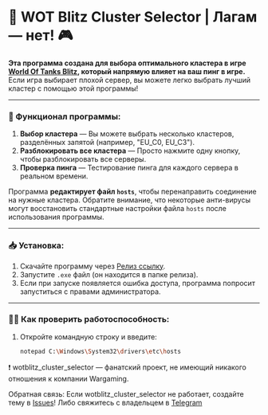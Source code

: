 # 🚀 WOT Blitz Cluster Selector | Лагам — нет! 🎮

**Эта программа создана для выбора оптимального кластера в игре [World Of Tanks Blitz](https://wotblitz.com/), который напрямую влияет на ваш пинг в игре.**  
Если игра выбирает плохой сервер, вы можете легко выбрать лучший кластер с помощью этой программы!

---

### 🔧 Функционал программы:

1. **Выбор кластера** — Вы можете выбрать несколько кластеров, разделённых запятой (например, "EU_C0, EU_C3").
2. **Разблокировать все кластера** — Просто нажмите одну кнопку, чтобы разблокировать все серверы.
3. **Проверка пинга** — Тестирование пинга для каждого сервера в реальном времени.

Программа **редактирует файл `hosts`**, чтобы перенаправить соединение на нужные кластера. Обратите внимание, что некоторые анти-вирусы могут восстановить стандартные настройки файла `hosts` после использования программы.

---

### 📥 Установка:

1. Скачайте программу через [Релиз ссылку](https://github.com/scopeech/WotBlitzClusterSelectorWG/releases/tag/wotblitzclusterselector).
2. Запустите `.exe` файл (он находится в папке релиза).
3. Если при запуске появляется ошибка доступа, программа попросит запуститься с правами администратора.

---

### 🧑‍💻 Как проверить работоспособность:

1. Откройте командную строку и введите:
   ```sh
   notepad C:\Windows\System32\drivers\etc\hosts

   
❗ wotblitz_cluster_selector — фанатский проект, не имеющий никакого отношения к компании Wargaming.


Обратная связь:
Если wotblitz_cluster_selector не работает, создайте тему в [Issues](https://github.com/scopeech/WotBlitzClusterSelectorWG/issues)!
Либо свяжитесь с владельцем в [Telegram](https://t.me/juniorscopeech)

